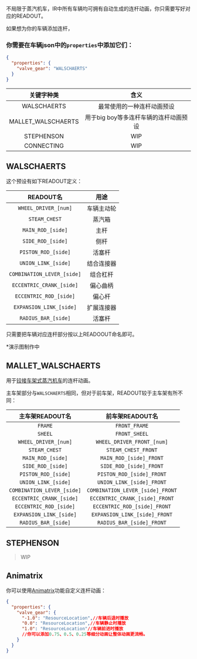 不局限于蒸汽机车，IR中所有车辆均可拥有自动生成的连杆动画，你只需要写好对应的READOUT。

如果想为你的车辆添加连杆，
### 你需要在车辆json中的`properties`中添加它们：
```json
{
  "properties": {
    "valve_gear": "WALSCHAERTS"
  }
}
```

|       关键字种类        |           含义           |
|:------------------:|:----------------------:|
|    WALSCHAERTS     |     最常使用的一种连杆动画预设      |
| MALLET_WALSCHAERTS | 用于big boy等多连杆车辆的连杆动画预设 |
|     STEPHENSON     |          WIP           |
|     CONNECTING     |          WIP           |

## WALSCHAERTS

这个预设有如下READOUT定义：

|          READOUT名          |  用途   |
|:--------------------------:|:-----:|
|    `WHEEL_DRIVER_[num]`    | 车辆主动轮 |
|       `STEAM_CHEST`        |  蒸汽箱  |
|     `MAIN_ROD_[side]`      |  主杆   |
|     `SIDE_ROD_[side]`      |  侧杆   |
|    `PISTON_ROD_[side]`     |  活塞杆  |
|    `UNION_LINK_[side]`     | 结合连接器 |
| `COMBINATION_LEVER_[side]` | 组合杠杆  |
|  `ECCENTRIC_CRANK_[side]`  | 偏心曲柄  |
|   `ECCENTRIC_ROD_[side]`   |  偏心杆  |
|  `EXPANSION_LINK_[side]`   | 扩展连接器 |
|    `RADIUS_BAR_[side]`     |  活塞杆  |

只需要把车辆对应连杆部分按以上READOOUT命名即可。

*演示图制作中


## MALLET_WALSCHAERTS

用于[铰接车架式蒸汽机车](CarsAdvanced.md)的连杆动画。

主车架部分与`WALSCHAERTS`相同，但对于前车架，READOUT较于主车架有所不同：

|        主车架READOUT名         |           前车架READOUT名            |
|:--------------------------:|:--------------------------------:|
|          `FRAME`           |          `FRONT_FRAME`           |
|          `SHEEL`           |          `FRONT_SHEEL`           |
|    `WHEEL_DRIVER_[num]`    |    `WHEEL_DRIVER_FRONT_[num]`    |
|       `STEAM_CHEST`        |       `STEAM_CHEST_FRONT`        |
|     `MAIN_ROD_[side]`      |     `MAIN_ROD_[side]_FRONT`      |
|     `SIDE_ROD_[side]`      |     `SIDE_ROD_[side]_FRONT`      |
|    `PISTON_ROD_[side]`     |    `PISTON_ROD_[side]_FRONT`     |
|    `UNION_LINK_[side]`     |    `UNION_LINK_[side]_FRONT`     |
| `COMBINATION_LEVER_[side]` | `COMBINATION_LEVER_[side]_FRONT` |
|  `ECCENTRIC_CRANK_[side]`  |  `ECCENTRIC_CRANK_[side]_FRONT`  |
|   `ECCENTRIC_ROD_[side]`   |   `ECCENTRIC_ROD_[side]_FRONT`   |
|  `EXPANSION_LINK_[side]`   |  `EXPANSION_LINK_[side]_FRONT`   |
|    `RADIUS_BAR_[side]`     |    `RADIUS_BAR_[side]_FRONT`     |

## STEPHENSON

>WIP

## Animatrix

你可以使用[Animatrix](Animatrix.md)功能自定义连杆动画：
```json
{
  "properties": {
    "valve_gear": {
      "-1.0": "ResourceLocation",//车辆后退时播放
      "0.0": "ResourceLocation",//车辆静止时播放
      "1.0": "ResourceLocation"//车辆前进时播放
      //你可以添加0.75、0.5、0.25等细分动画让整体动画更流畅。
    }
  }
}
```

